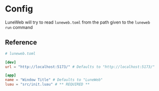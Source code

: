 # Config

LuneWeb will try to read `luneweb.toml` from the path given
to the `luneweb run` command

## Reference

```toml
# luneweb.toml

[dev]
url = "http://localhost:5173/" # Defaults to "http://localhost:5173/"

[app]
name = "Window Title" # Defaults to "LuneWeb"
luau = "src/init.luau" # ** REQUIRED **

```
